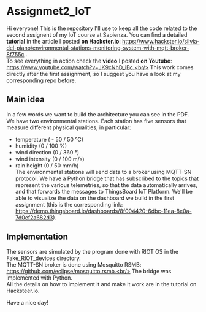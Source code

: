 # Assignmet2_IoT

Hi everyone! This is the repository I'll use to keep all the code related to the second assignent of my IoT course at Sapienza.
You can find a detailed **tutorial** in the article I posted **on Hackster.io**: https://www.hackster.io/silvia-del-piano/environmental-stations-monitoring-system-with-mqtt-broker-8f755c .<br/>
To see everything in action check the **video** I posted **on Youtube**: https://www.youtube.com/watch?v=JK9cNhD_iBc.<br/>
This work comes directly after the first assignment, so I suggest you have a look at my corresponding repo before.<br/>
## Main idea
In a few words we want to build the architecture you can see in the PDF.<br/>
We have two environmental stations. Each station has five sensors that measure different physical qualities, in particular:<br/>
- temperature ( - 50 / 50 °C)<br/>
- humidity (0 / 100 %)<br/>
- wind direction (0 / 360 °)<br/>
- wind intensity (0 / 100 m/s)<br/>
- rain height (0 / 50 mm/h)<br/>
The environmental stations will send data to a broker using MQTT-SN protocol. We have a Python bridge that has subscribed to the topics that represent the various telemetries, so that the data automatically arrives, and that forwards the messages to ThingsBoard IoT Platform. We'll be able to visualize the data on the dashboard we build in the first assignment (this is the corresponding link: https://demo.thingsboard.io/dashboards/8f004420-6dbc-11ea-8e0a-7d0ef2a682d3).<br/>
## Implementation
The sensors are simulated by the program done with RIOT OS in the Fake_RIOT_devices directory.<br/>
The MQTT-SN broker is done using Mosquitto RSMB: https://github.com/eclipse/mosquitto.rsmb.<br/>
The bridge was implemented with Python.<br/>
All the details on how to implement it and make it work are in the tutorial on Hacksteer.io.<br/>

Have a nice day!
